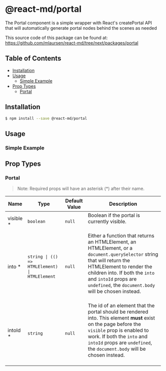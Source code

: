 # @react-md/portal
The Portal component is a simple wrapper with React's createPortal API that will automatically generate portal nodes behind the scenes as needed

This source code of this package can be found at: https://github.com/mlaursen/react-md/tree/next/packages/portal

<!-- TOC_START -->
## Table of Contents
- [Installation](#installation)
- [Usage](#usage)
  * [Simple Example](#simple-example)
- [Prop Types](#prop-types)
  * [Portal](#portal)
<!-- TOC_END -->

## Installation
```sh
$ npm install --save @react-md/portal
```

## Usage
### Simple Example
<!-- PROPS_START -->
## Prop Types
### Portal


> Note: Required props will have an asterisk (*) after their name.

<table>
<thead>
<tr>
<th>Name</th>
<th>Type</th>
<th>Default Value</th>
<th>Description</th>
</tr>
</thead>
<tbody>
<tr>
<td>visible *</td>
<td><code>boolean</code></td>
<td><code>null</code></td>
<td>
Boolean if the portal is currently visible.
<br /><br />
</td>
</tr>
<tr>
<td>into *</td>
<td><code>string | (() => HTMLElement) | HTMLElement</code></td>
<td><code>null</code></td>
<td>
Either a function that returns an HTMLElement, an HTMLElement, or a <code>document.querySelector</code> string
that will return the HTMLElement to render the children into. If both the <code>into</code> and <code>intoId</code> props
are <code>undefined</code>, the <code>document.body</code> will be chosen instead.
<br /><br />
</td>
</tr>
<tr>
<td>intoId *</td>
<td><code>string</code></td>
<td><code>null</code></td>
<td>
The id of an element that the portal should be rendered into. This element <b>must</b> exist on the page
before the <code>visible</code> prop is enabled to work. If both the <code>into</code> and <code>intoId</code> props are <code>undefined</code>,
the <code>document.body</code> will be chosen instead.
<br /><br />
</td>
</tr>
</tbody>
</table>


<!-- PROPS_END -->

